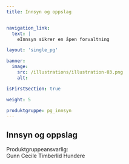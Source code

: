 ```yaml
---
title: Innsyn og oppslag


navigation_link:
  text: |
    eInnsyn sikrer en åpen forvaltning

layout: 'single_pg'

banner:
  image:
    src: /illustrations/illustration-03.png
    alt:

isFirstSection: true

weight: 5

produktgruppe: pg_innsyn
---
```


## Innsyn og oppslag

Produktgruppeansvarlig:  
Gunn Cecile Timberlid Hundere


